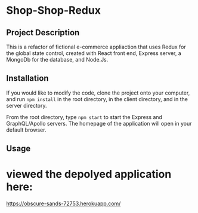 # Shop-Shop-Redux

## Project Description
This is a refactor of fictional e-commerce appliaction that uses Redux for the global state control, created with React front end, Express server, a MongoDb for the database, and Node.Js.
## Installation
If you would like to modify the code, clone the project onto your computer, and run `npm install` in the root directory, in the client directory, and in the server directory.

From the root directory, type `npm start` to start the Express and GraphQL/Apollo servers. The homepage of the application will open in your default browser.

## Usage

# viewed the depolyed application here:
https://obscure-sands-72753.herokuapp.com/
